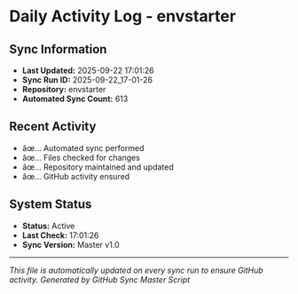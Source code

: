 ﻿# Daily Activity Log - envstarter

## Sync Information
- **Last Updated:** 2025-09-22 17:01:26
- **Sync Run ID:** 2025-09-22_17-01-26
- **Repository:** envstarter
- **Automated Sync Count:** 613

## Recent Activity
- âœ… Automated sync performed
- âœ… Files checked for changes
- âœ… Repository maintained and updated
- âœ… GitHub activity ensured

## System Status
- **Status:** Active
- **Last Check:** 17:01:26
- **Sync Version:** Master v1.0

---
*This file is automatically updated on every sync run to ensure GitHub activity.*
*Generated by GitHub Sync Master Script*
